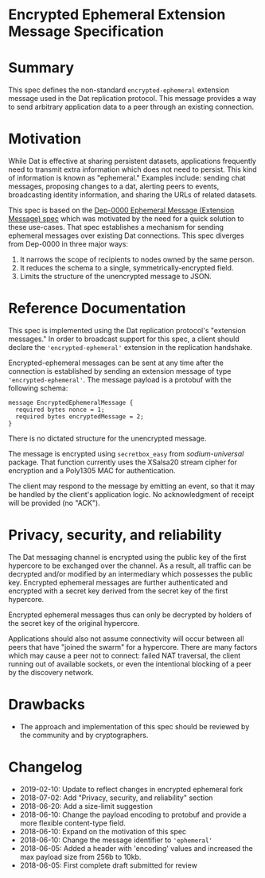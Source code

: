# Encrypted Ephemeral Extension Message Specification

# Summary
[summary]: #summary

This spec defines the non-standard `encrypted-ephemeral` extension message used in the Dat replication protocol. This message provides a way to send arbitrary application data to a peer through an existing connection.


# Motivation
[motivation]: #motivation

While Dat is effective at sharing persistent datasets, applications frequently need to transmit extra information which does not need to persist. This kind of information is known as "ephemeral." Examples include: sending chat messages, proposing changes to a dat, alerting peers to events, broadcasting identity information, and sharing the URLs of related datasets.

This spec is based on the [Dep-0000 Ephemeral Message (Extension Message) spec](https://github.com/beakerbrowser/dat-ephemeral-ext-msg/blob/master/spec.md) which was motivated by the need for a quick solution to these use-cases. That spec establishes a mechanism for sending ephemeral messages over existing Dat connections. This spec diverges from Dep-0000 in three major ways:

1. It narrows the scope of recipients to nodes owned by the same person.
2. It reduces the schema to a single, symmetrically-encrypted field.
3. Limits the structure of the unencrypted message to JSON.

# Reference Documentation
[reference-documentation]: #reference-documentation

This spec is implemented using the Dat replication protocol's "extension messages." In order to broadcast support for this spec, a client should declare the `'encrypted-ephemeral'` extension in the replication handshake.

Encrypted-ephemeral messages can be sent at any time after the connection is established by sending an extension message of type `'encrypted-ephemeral'`. The message payload is a protobuf with the following schema:

```
message EncryptedEphemeralMessage {
  required bytes nonce = 1;
  required bytes encryptedMessage = 2;
}
```

There is no dictated structure for the unencrypted message.

The message is encrypted using `secretbox_easy` from _sodium-universal_ package. That function currently uses the XSalsa20 stream cipher for encryption and a Poly1305 MAC for authentication.

The client may respond to the message by emitting an event, so that it may be handled by the client's application logic. No acknowledgment of receipt will be provided (no "ACK").


# Privacy, security, and reliability
[privacy-security-and-reliability]: #privacy-security-and-reliability

The Dat messaging channel is encrypted using the public key of the first hypercore to be exchanged over the channel. As a result, all traffic can be decrypted and/or modified by an intermediary which possesses the public key. Encrypted ephemeral messages are further authenticated and encrypted with a secret key derived from the secret key of the first hypercore.

Encrypted ephemeral messages thus can only be decrypted by holders of the secret key of the original hypercore.

Applications should also not assume connectivity will occur between all peers that have "joined the swarm" for a hypercore. There are many factors which may cause a peer not to connect: failed NAT traversal, the client running out of available sockets, or even the intentional blocking of a peer by the discovery network.


# Drawbacks
[drawbacks]: #drawbacks

- The approach and implementation of this spec should be reviewed by the community and by cryptographers.

# Changelog
[changelog]: #changelog

- 2019-02-10: Update to reflect changes in encrypted ephemeral fork
- 2018-07-02: Add "Privacy, security, and reliability" section
- 2018-06-20: Add a size-limit suggestion
- 2018-06-10: Change the payload encoding to protobuf and provide a more flexible content-type field.
- 2018-06-10: Expand on the motivation of this spec
- 2018-06-10: Change the message identifier to `'ephemeral'`
- 2018-06-05: Added a header with 'encoding' values and increased the max payload size from 256b to 10kb.
- 2018-06-05: First complete draft submitted for review
